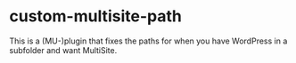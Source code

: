 # custom-multisite-path
This is a (MU-)plugin that fixes the paths for when you have WordPress in a subfolder and want MultiSite.
